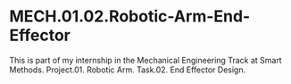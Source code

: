 # MECH.01.02.Robotic-Arm-End-Effector
 This is part of my internship in the Mechanical Engineering Track at Smart Methods. Project.01. Robotic Arm. Task.02. End Effector Design.
